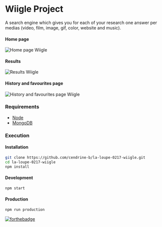 # Wiigle Project

A search engine which gives you for each of your research one answer per medias (video, film, image, gif, color, website and music).

#### Home page
![](https://image.noelshack.com/fichiers/2017/19/1494256257-01-homepage.jpg "Home page Wiigle")

#### Results
![](https://image.noelshack.com/fichiers/2017/19/1494256264-02-results.jpg "Results Wiigle")

#### History and favourites page
![](https://image.noelshack.com/fichiers/2017/19/1494256269-03-history-favourites.jpg "History and favourites page Wiigle")

### Requirements

-   [Node](https://doc.ubuntu-fr.org/nodejs#depuis_un_ppa)
-   [MongoDB](https://doc.ubuntu-fr.org/mongodb#installation)

### Execution

#### Installation

```bash
git clone https://github.com/cendrine-b/la-loupe-0217-wiigle.git
cd la-loupe-0217-wiigle
npm install
```

#### Development

```bash
npm start
```

#### Production

```bash
npm run production
```

[![forthebadge](http://forthebadge.com/images/badges/built-with-love.svg)](http://forthebadge.com)
